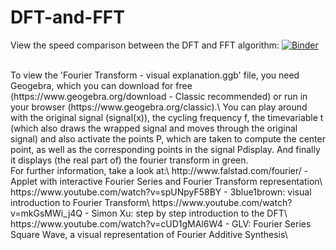 # DFT-and-FFT

View the speed comparison between the DFT and FFT algorithm:
[![Binder](https://mybinder.org/badge_logo.svg)](https://mybinder.org/v2/gh/corbsmaster/DFT-and-FFT/main?urlpath=lab%2Ftree%2FCompare%20DFT%20and%20FFT.ipynb)

<br/>
To view the 'Fourier Transform - visual explanation.ggb' file, you need Geogebra, which you can download for free (https://www.geogebra.org/download - Classic recommended) or run in your browser (https://www.geogebra.org/classic).\
You can play around with the original signal (signal(x)), the cycling frequency f, the timevariable t (which also draws the wrapped signal and moves through the original signal) and also activate the points P, which are taken to compute the center point, as well as the corresponding points in the signal Pdisplay. And finally it displays (the real part of) the fourier transform in green.

<br/>
For further information, take a look at:\
http://www.falstad.com/fourier/ - Applet with interactive Fourier Series and Fourier Transform representation\
https://www.youtube.com/watch?v=spUNpyF58BY - 3blue1brown: visual introduction to Fourier Transform\
https://www.youtube.com/watch?v=mkGsMWi_j4Q - Simon Xu: step by step introduction to the DFT\
https://www.youtube.com/watch?v=cUD1gMAl6W4 - GLV: Fourier Series Square Wave, a visual representation of Fourier Additive Synthesis\
